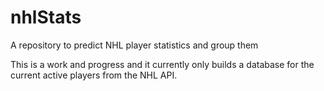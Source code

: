 # nhlStats
A repository to predict NHL player statistics and group them

This is a work and progress and it currently only builds a database for the current active players from the NHL API.
